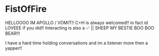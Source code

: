 # FistOfFire
HELLOOOO IM APOLLO / VOMIT!! 
C+H is always welcomed!! in fact id LOVEEE if you did!! 
Interacting is also a ✅ || SHEEP MY BESTIE BOO BOO BEAR!!! 

I have a hard time holding conversations and im a listener more then a yapper!!
